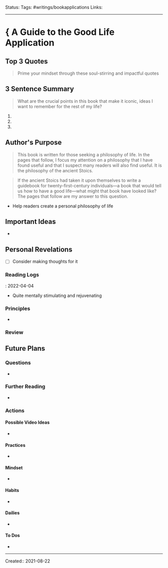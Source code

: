 
Status:
Tags: #writings/bookapplications
Links: 
___
# { A Guide to the Good Life Application
## Top 3 Quotes
> Prime your mindset through these soul-stirring and impactful quotes


## 3 Sentence Summary
 > What are the crucial points in this book that make it iconic, ideas I want to remember for the rest of my life?
1. 
2. 
3. 
## Author's Purpose
> This book is written for those seeking a philosophy of life. In the pages that follow, I focus my attention on a philosophy that I have found useful and that I suspect many readers will also find useful. It is the philosophy of the ancient Stoics.

> If the ancient Stoics had taken it upon themselves to write a guidebook for twenty-first-century individuals—a book that would tell us how to have a good life—what might that book have looked like? The pages that follow are my answer to this question.

- Help readers create a personal philosophy of life
## Important Ideas
- 
## Personal Revelations
- [ ] Consider making thoughts for it
### Reading Logs
: 2022-04-04
- Quite mentally stimulating and rejuvenating
### Principles
- 
### Review
## Future Plans
### Questions
- 
### Further Reading
- 
### Actions
#### Possible Video Ideas
- 
#### Practices
- 
#### Mindset
- 
#### Habits
- 
#### Dailies
- 
#### To Dos
- 
___
Created:: 2021-08-22 
